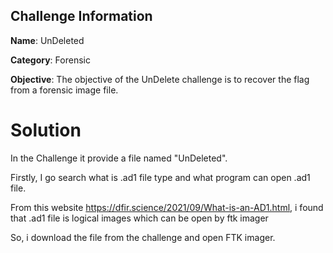 ## Challenge Information

**Name**: UnDeleted

**Category**: Forensic

**Objective**: The objective of the UnDelete challenge is to recover the flag from a forensic image file.

# Solution
In the Challenge it provide a file named "UnDeleted".

Firstly, I go search what is .ad1 file type and what program can open .ad1 file.

From this website https://dfir.science/2021/09/What-is-an-AD1.html, i found that .ad1 file is logical images which can be open by ftk imager

So, i download the file from the challenge and open FTK imager.
